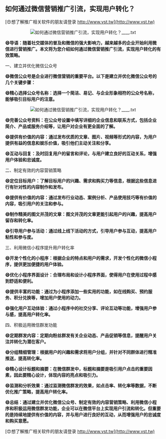 ## **如何通过微信营销推广引流，实现用户转化？**

[😍想了解推广相关软件的朋友请登录 http://www.vst.tw](http://www.vst.tw)

 <center><img src="https://vst.tw/MP4/tuiguang/png/6.png" alt="如何通过微信营销推广引流，实现用户转化？____.txt"></center>

**😄导语：随着社交媒体的普及和微信的强大影响力，越来越多的企业开始利用微信进行营销推广。本文将为您介绍如何通过微信营销推广引流，实现用户转化的有效策略。**

一、建立并优化微信公众号

**😄微信公众号是企业进行微信营销的重要平台。以下是建立并优化微信公众号的几个关键步骤：**

**😄精心选择公众号名称：选择一个简洁、易记、与企业形象相符的公众号名称，能够吸引目标用户的注意。**

 <center><img src="https://vst.tw/MP4/tuiguang/png/5.png" alt="如何通过微信营销推广引流，实现用户转化？____.txt"></center>

**😄完善公众号资料：在公众号设置中填写详细的企业信息和联系方式，包括企业简介、产品或服务介绍等，让用户对企业有更全面的了解。**

**😄提供有价值的内容：通过发布优质的文章、图片、视频等形式的内容，为用户提供有益的信息和娱乐价值，吸引他们主动关注和分享。**

**😄互动与回复：及时回复用户的留言和评论，与用户建立良好的互动关系，增强用户体验和忠诚度。**

二、制定有效的内容营销策略

**😄定位目标用户：了解目标用户的兴趣、需求和购买力等信息，根据这些信息进行有针对性的内容制作和发布。**

**😄提供有价值的内容：通过发布行业动态、案例分析、产品使用技巧等有价值的内容，吸引用户的关注和参与。**

**😄制作精美的图文并茂的文章：图文并茂的文章更能引起用户的兴趣，提高用户留存和转化率。**

**😄引导用户参与活动：通过线上线下活动的方式，引导用户参与互动，提高用户粘性和参与度。**

三、利用微信小程序提升用户转化率

**😄开发个性化的小程序：根据企业的特点和用户的需求，开发个性化的微信小程序，提供更加便捷的用户体验。**

**😄优化小程序界面设计：合理布局和设计小程序界面，使得用户在使用过程中感到舒适和便利。**

**😄提供丰富的功能：通过为小程序添加一些实用的功能，如在线购买、预约服务、积分兑换等，增加用户使用的动力。**

**😄强化用户互动体验：通过小程序中的社交分享、评论互动等功能，增强用户参与感，提高用户转化率。**

四、积极运用微信群发功能

**😄定期群发内容：定期向粉丝群发有关企业动态、产品促销等信息，提醒用户关注并转化为潜在客户。**

**😄分组精细管理：根据用户的兴趣和需求将用户分组，并针对不同群体进行精准推送，提高转化率。**

**😄精心设计标题和摘要：在微信群发中，标题和摘要是吸引用户点击的重要因素，因此要精心设计，体现内容的亮点和吸引力。**

**😄监测和分析效果：通过监测微信群发的效果，如点击率、转化率等数据，不断优化推广策略，提高用户转化率。**

**😄总结：通过建立并优化微信公众号、制定有效的内容营销策略、利用微信小程序和积极运用微信群发功能，企业可以在微信平台上实现用户引流和转化。但重要的是持续地提供有价值的内容，并与用户进行良好的互动，从而增强用户的忠诚度和购买意愿。**

[😍想了解推广相关软件的朋友请登录 http://www.vst.tw](http://www.vst.tw)



